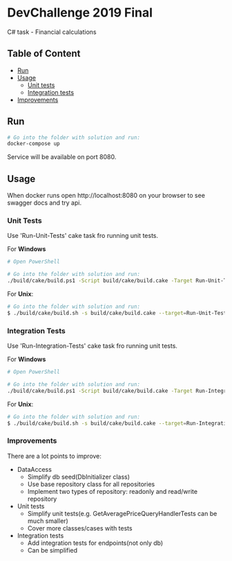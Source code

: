 # DevChallenge 2019 Final

C# task - Financial calculations

## Table of Content

- [Run](#run)
- [Usage](#usage)
  - [Unit tests](#unit-tests)
  - [Integration tests](#integration-tests)
- [Improvements](#improvemetns)

## Run

```bash
# Go into the folder with solution and run:
docker-compose up
```

Service will be available on port 8080.


## Usage

When docker runs open http://localhost:8080 on your browser to see swagger docs and try api.

### Unit Tests

Use 'Run-Unit-Tests' cake task fro running unit tests.

For **Windows**
```bash
# Open PowerShell

# Go into the folder with solution and run:
./build/cake/build.ps1 -Script build/cake/build.cake -Target Run-Unit-Tests
```

For **Unix**:
```bash
# Go into the folder with solution and run:
$ ./build/cake/build.sh -s build/cake/build.cake --target=Run-Unit-Tests
```

### Integration Tests

Use 'Run-Integration-Tests' cake task fro running unit tests.

For **Windows**
```bash
# Open PowerShell

# Go into the folder with solution and run:
./build/cake/build.ps1 -Script build/cake/build.cake -Target Run-Integration-Tests
```

For **Unix**:
```bash
# Go into the folder with solution and run:
$ ./build/cake/build.sh -s build/cake/build.cake --target=Run-Integration-Tests
```

### Improvements

There are a lot points to improve:
- DataAccess
  - Simplify db seed(DbInitializer class)
  - Use base repository class for all repositories
  - Implement two types of repository: readonly and read/write repository
- Unit tests
  - Simplify unit tests(e.g. GetAveragePriceQueryHandlerTests can be much smaller)
  - Cover more classes/cases with tests
- Integration tests
  - Add integration tests for endpoints(not only db)
  - Can be simplified